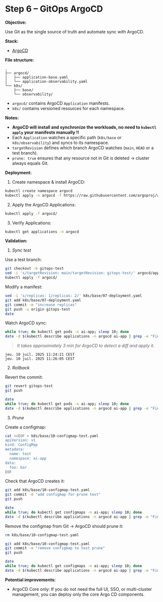 # Step 6 – GitOps ArgoCD

**Objective:**

Use Git as the single source of truth and automate sync with ArgoCD.

**Stack:**

- [ArgoCD](https://argo-cd.readthedocs.io/en/stable/)

**File structure:**

```
.
├── argocd/       
│   ├── application-base.yaml                  
│   └── application-observability.yaml
└── k8s/
    ├── base/
    └── observability/
```

- `argocd/` contains ArgoCD `Application` manifests.
- `k8s/` contains versioned resources for each namespace.

**Notes:**

- **ArgoCD will install and synchronize the workloads, no need to `kubectl apply` your manifests manually !!**
- Each `Application` watches a specific path (`k8s/base` or `k8s/observability`) and syncs to its namespace.
- `targetRevision` defines which branch ArgoCD watches (`main`, `HEAD` or a test branch).
- `prune: true` ensures that any resource not in Git is deleted → cluster always equals Git.

**Deployment:**

1. Create namespace & install ArgoCD:

```bash
kubectl create namespace argocd
kubectl apply -n argocd -f https://raw.githubusercontent.com/argoproj/argo-cd/stable/manifests/install.yaml
````

2. Apply the ArgoCD Applications:

```bash
kubectl apply -f argocd/
```

3. Verify Applications:

```bash
kubectl get applications -n argocd
```

**Validation:**

1. *Sync test*

Use a test branch:

```bash
git checkout -b gitops-test
sed -i 's/targetRevision: main/targetRevision: gitops-test/' argocd/application-*.yaml
kubectl apply -f argocd/
```

Modify a manifest:

```bash
sed -i 's/replicas: 1/replicas: 2/' k8s/base/07-deployment.yaml
git add k8s/base/07-deployment.yaml
git commit -m "increase replicas"
git push -u origin gitops-test
date
```

Watch ArgoCD sync:

```bash
while true; do kubectl get pods -n ai-app; sleep 10; done
date -d $(kubectl describe applications -n argocd ai-app | grep -e "Finished At" | sed 's/    Finished At:  //')
```

> *It takes approximately 3 min for ArgoCD to detect a diff and apply it.*

```
jeu. 10 juil. 2025 11:24:21 CEST
jeu. 10 juil. 2025 11:26:05 CEST
```

2. *Rollback*

Revert the commit:

```bash
git revert gitops-test
git push

date
while true; do kubectl get pods -n ai-app; sleep 10; done
date -d $(kubectl describe applications -n argocd ai-app | grep -e "Finished At" | sed 's/    Finished At:  //')
```

3. *Prune*

Create a configmap:

```bash
cat <<EOF > k8s/base/10-configmap-test.yaml
apiVersion: v1
kind: ConfigMap
metadata:
  name: test
  namespace: ai-app
data:
  foo: bar
EOF
```

Check that ArgoCD creates it:

```bash
git add k8s/base/10-configmap-test.yaml
git commit -m "add configmap for prune test"
git push

date
while true; do kubectl get configmaps -n ai-app; sleep 10; done
date -d $(kubectl describe applications -n argocd ai-app | grep -e "Finished At" | sed 's/    Finished At:  //')
```

Remove the configmap from Git → ArgoCD should prune it:

```bash
rm k8s/base/10-configmap-test.yaml

git add k8s/base/10-configmap-test.yaml
git commit -m "remove configmap to test prune"
git push

date
while true; do kubectl get configmaps -n ai-app; sleep 10; done
date -d $(kubectl describe applications -n argocd ai-app | grep -e "Finished At" | sed 's/    Finished At:  //')
```

**Potential improvements:**

- ArgoCD Core only: If you do not need the full UI, SSO, or multi-cluster management, you can deploy only the core Argo CD components.